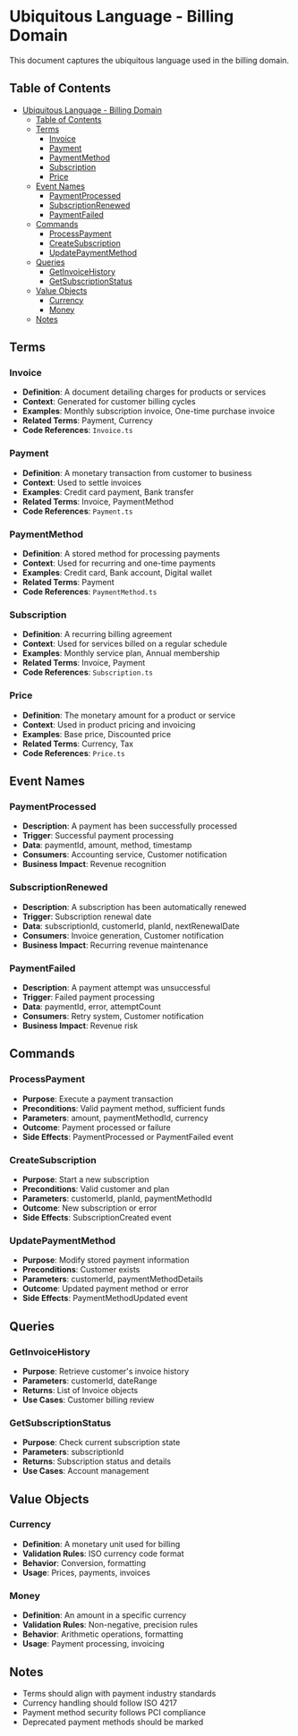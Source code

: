 # Ubiquitous Language - Billing Domain

This document captures the ubiquitous language used in the billing domain.

## Table of Contents

- [Ubiquitous Language - Billing Domain](#ubiquitous-language---billing-domain)
  - [Table of Contents](#table-of-contents)
  - [Terms](#terms)
    - [Invoice](#invoice)
    - [Payment](#payment)
    - [PaymentMethod](#paymentmethod)
    - [Subscription](#subscription)
    - [Price](#price)
  - [Event Names](#event-names)
    - [PaymentProcessed](#paymentprocessed)
    - [SubscriptionRenewed](#subscriptionrenewed)
    - [PaymentFailed](#paymentfailed)
  - [Commands](#commands)
    - [ProcessPayment](#processpayment)
    - [CreateSubscription](#createsubscription)
    - [UpdatePaymentMethod](#updatepaymentmethod)
  - [Queries](#queries)
    - [GetInvoiceHistory](#getinvoicehistory)
    - [GetSubscriptionStatus](#getsubscriptionstatus)
  - [Value Objects](#value-objects)
    - [Currency](#currency)
    - [Money](#money)
  - [Notes](#notes)

## Terms

### Invoice

- **Definition**: A document detailing charges for products or services
- **Context**: Generated for customer billing cycles
- **Examples**: Monthly subscription invoice, One-time purchase invoice
- **Related Terms**: Payment, Currency
- **Code References**: `Invoice.ts`

### Payment

- **Definition**: A monetary transaction from customer to business
- **Context**: Used to settle invoices
- **Examples**: Credit card payment, Bank transfer
- **Related Terms**: Invoice, PaymentMethod
- **Code References**: `Payment.ts`

### PaymentMethod

- **Definition**: A stored method for processing payments
- **Context**: Used for recurring and one-time payments
- **Examples**: Credit card, Bank account, Digital wallet
- **Related Terms**: Payment
- **Code References**: `PaymentMethod.ts`

### Subscription

- **Definition**: A recurring billing agreement
- **Context**: Used for services billed on a regular schedule
- **Examples**: Monthly service plan, Annual membership
- **Related Terms**: Invoice, Payment
- **Code References**: `Subscription.ts`

### Price

- **Definition**: The monetary amount for a product or service
- **Context**: Used in product pricing and invoicing
- **Examples**: Base price, Discounted price
- **Related Terms**: Currency, Tax
- **Code References**: `Price.ts`

## Event Names

### PaymentProcessed

- **Description**: A payment has been successfully processed
- **Trigger**: Successful payment processing
- **Data**: paymentId, amount, method, timestamp
- **Consumers**: Accounting service, Customer notification
- **Business Impact**: Revenue recognition

### SubscriptionRenewed

- **Description**: A subscription has been automatically renewed
- **Trigger**: Subscription renewal date
- **Data**: subscriptionId, customerId, planId, nextRenewalDate
- **Consumers**: Invoice generation, Customer notification
- **Business Impact**: Recurring revenue maintenance

### PaymentFailed

- **Description**: A payment attempt was unsuccessful
- **Trigger**: Failed payment processing
- **Data**: paymentId, error, attemptCount
- **Consumers**: Retry system, Customer notification
- **Business Impact**: Revenue risk

## Commands

### ProcessPayment

- **Purpose**: Execute a payment transaction
- **Preconditions**: Valid payment method, sufficient funds
- **Parameters**: amount, paymentMethodId, currency
- **Outcome**: Payment processed or failure
- **Side Effects**: PaymentProcessed or PaymentFailed event

### CreateSubscription

- **Purpose**: Start a new subscription
- **Preconditions**: Valid customer and plan
- **Parameters**: customerId, planId, paymentMethodId
- **Outcome**: New subscription or error
- **Side Effects**: SubscriptionCreated event

### UpdatePaymentMethod

- **Purpose**: Modify stored payment information
- **Preconditions**: Customer exists
- **Parameters**: customerId, paymentMethodDetails
- **Outcome**: Updated payment method or error
- **Side Effects**: PaymentMethodUpdated event

## Queries

### GetInvoiceHistory

- **Purpose**: Retrieve customer's invoice history
- **Parameters**: customerId, dateRange
- **Returns**: List of Invoice objects
- **Use Cases**: Customer billing review

### GetSubscriptionStatus

- **Purpose**: Check current subscription state
- **Parameters**: subscriptionId
- **Returns**: Subscription status and details
- **Use Cases**: Account management

## Value Objects

### Currency

- **Definition**: A monetary unit used for billing
- **Validation Rules**: ISO currency code format
- **Behavior**: Conversion, formatting
- **Usage**: Prices, payments, invoices

### Money

- **Definition**: An amount in a specific currency
- **Validation Rules**: Non-negative, precision rules
- **Behavior**: Arithmetic operations, formatting
- **Usage**: Payment processing, invoicing

## Notes

- Terms should align with payment industry standards
- Currency handling should follow ISO 4217
- Payment method security follows PCI compliance
- Deprecated payment methods should be marked 